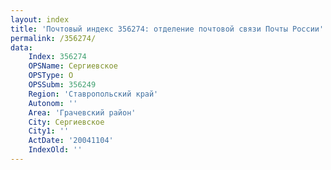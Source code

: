 ```yaml
---
layout: index
title: 'Почтовый индекс 356274: отделение почтовой связи Почты России'
permalink: /356274/
data:
    Index: 356274
    OPSName: Сергиевское
    OPSType: О
    OPSSubm: 356249
    Region: 'Ставропольский край'
    Autonom: ''
    Area: 'Грачевский район'
    City: Сергиевское
    City1: ''
    ActDate: '20041104'
    IndexOld: ''
---
```

